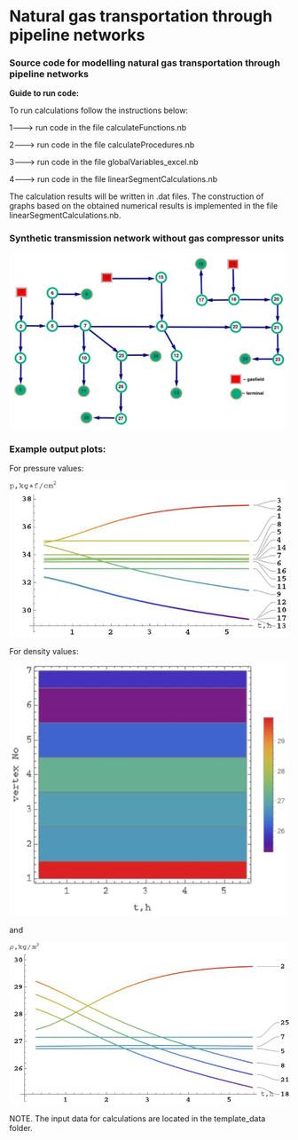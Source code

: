 # Natural gas transportation through pipeline networks
### Source code for modelling natural gas transportation through pipeline networks

**Guide to run code:**


To run calculations follow the instructions below:

1---> run code in the file calculateFunctions.nb

2---> run code in the file calculateProcedures.nb

3---> run code in the file globalVariables_excel.nb

4---> run code in the file linearSegmentCalculations.nb

The calculation results will be written in .dat files. 
The construction of graphs based on the obtained numerical results is implemented in the file linearSegmentCalculations.nb.

### Synthetic transmission network without gas compressor units

![plot](https://github.com/zhus-dika/natural_gas_transportation_through_pipeline_networks/blob/main/template_data/network.jpeg?raw=true)

### Example output plots:

For pressure values:

![plot](https://github.com/zhus-dika/natural_gas_transportation_through_pipeline_networks/blob/main/template_data/output/pstarts_gr.jpeg?raw=true)

For density values:

![plot](https://github.com/zhus-dika/natural_gas_transportation_through_pipeline_networks/blob/main/template_data/output/rhos.jpeg?raw=true)

and

![plot](https://github.com/zhus-dika/natural_gas_transportation_through_pipeline_networks/blob/main/template_data/output/rhos_gr.jpeg?raw=true)

NOTE. The input data for calculations are located in the template_data folder.
